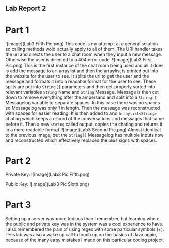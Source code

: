 ## Lab Report 2

# Part 1
![image](Lab3 Fifth Pic.png)
This code is my attempt at a general solution so calling methods wold actually apply to all of them.
The URI handler takes the url and directs the user to a chat room when they input a new message. Otherwise the user is directed to a 404 error code. 
![Image](Lab3 First Pic.png)
This is the first instance of the chat room being used and all it does is add the message to an arraylist and then the arraylist is printed out into the website for the user to see. It splits the url to get the user and the message and formats it into a readable format for the user to see. These splits are put into `String[]` parameters and then get properly sorted into relevant variables `String` Name and `String` Message. Message is then cut down to remove everything after the ampersand and split into a `String[]` Messagelog variable to separate spaces. In this case there was no spaces so Messagelog was only 1 in length. Then the message was reconstructed with spaces for easier reading. It is then added to and `Arraylist<String>` chatlog which keeps a record of the conversations and messages that came before it. Then a new `String` called output, copies the chatlog and returns it in a more readable format.
![Image](Lab3 Second Pic.png)
Almost identical to the previous image, but the `String[]` Messagelog has multiple inputs now and reconstructed which effectively replaced the plus signs with spaces.
# Part 2
Private Key:
![Image](Lab3 Pic Fifth.png)

Public Key:
![Image](Lab3 Pic Sixth.png)
# Part 3

Setting up a server was more tedious than I remember, but learning where the public and private key was in the system was a cool experience to have. I also remembered the pain of using regex with some particular symbols (+). THis lab was also a wake up call to touch up on the basics of Java again, because of the many easy mistakes I made on this particular coding project.
